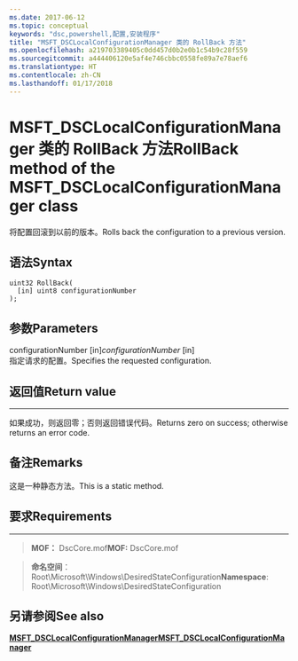 ```yaml
---
ms.date: 2017-06-12
ms.topic: conceptual
keywords: "dsc,powershell,配置,安装程序"
title: "MSFT_DSCLocalConfigurationManager 类的 RollBack 方法"
ms.openlocfilehash: a219703389405c0dd457d0b2e0b1c54b9c28f559
ms.sourcegitcommit: a444406120e5af4e746cbbc0558fe89a7e78aef6
ms.translationtype: HT
ms.contentlocale: zh-CN
ms.lasthandoff: 01/17/2018
---
```

# <a name="rollback-method-of-the-msftdsclocalconfigurationmanager-class"></a><span data-ttu-id="38021-103">MSFT_DSCLocalConfigurationManager 类的 RollBack 方法</span><span class="sxs-lookup"><span data-stu-id="38021-103">RollBack method of the MSFT_DSCLocalConfigurationManager class</span></span>

<span data-ttu-id="38021-104">将配置回滚到以前的版本。</span><span class="sxs-lookup"><span data-stu-id="38021-104">Rolls back the configuration to a previous version.</span></span>

<a name="syntax"></a><span data-ttu-id="38021-105">语法</span><span class="sxs-lookup"><span data-stu-id="38021-105">Syntax</span></span>
------

```mof
uint32 RollBack(
  [in] uint8 configurationNumber
);
```

<a name="parameters"></a><span data-ttu-id="38021-106">参数</span><span class="sxs-lookup"><span data-stu-id="38021-106">Parameters</span></span>
----------

<span data-ttu-id="38021-107">configurationNumber \[in\]</span><span class="sxs-lookup"><span data-stu-id="38021-107">*configurationNumber* \[in\]</span></span>  
<span data-ttu-id="38021-108">指定请求的配置。</span><span class="sxs-lookup"><span data-stu-id="38021-108">Specifies the requested configuration.</span></span> 

## <a name="return-value"></a><span data-ttu-id="38021-109">返回值</span><span class="sxs-lookup"><span data-stu-id="38021-109">Return value</span></span>
------------

<span data-ttu-id="38021-110">如果成功，则返回零；否则返回错误代码。</span><span class="sxs-lookup"><span data-stu-id="38021-110">Returns zero on success; otherwise returns an error code.</span></span>

## <a name="remarks"></a><span data-ttu-id="38021-111">备注</span><span class="sxs-lookup"><span data-stu-id="38021-111">Remarks</span></span>

<span data-ttu-id="38021-112">这是一种静态方法。</span><span class="sxs-lookup"><span data-stu-id="38021-112">This is a static method.</span></span>

## <a name="requirements"></a><span data-ttu-id="38021-113">要求</span><span class="sxs-lookup"><span data-stu-id="38021-113">Requirements</span></span>
------------
><span data-ttu-id="38021-114">**MOF：** DscCore.mof</span><span class="sxs-lookup"><span data-stu-id="38021-114">**MOF:** DscCore.mof</span></span>

><span data-ttu-id="38021-115">**命名空间**：Root\Microsoft\Windows\DesiredStateConfiguration</span><span class="sxs-lookup"><span data-stu-id="38021-115">**Namespace**: Root\Microsoft\Windows\DesiredStateConfiguration</span></span>


## <a name="see-also"></a><span data-ttu-id="38021-116">另请参阅</span><span class="sxs-lookup"><span data-stu-id="38021-116">See also</span></span>


[<span data-ttu-id="38021-117">**MSFT_DSCLocalConfigurationManager**</span><span class="sxs-lookup"><span data-stu-id="38021-117">**MSFT_DSCLocalConfigurationManager**</span></span>](msft-dsclocalconfigurationmanager.md)


 

 



